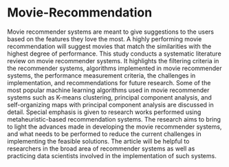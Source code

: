 # Movie-Recommendation
Movie recommender systems are meant to give suggestions to the users based on the features they love the most. A highly performing movie recommendation will suggest movies that match the similarities with the highest degree of performance. This study conducts a systematic literature review on movie recommender systems. It highlights the filtering criteria in the recommender systems, algorithms implemented in movie recommender systems, the performance measurement criteria, the challenges in implementation, and recommendations for future research. Some of the most popular machine learning algorithms used in movie recommender systems such as K-means clustering, principal component analysis, and self-organizing maps with principal component analysis are discussed in detail. Special emphasis is given to research works performed using metaheuristic-based recommendation systems. The research aims to bring to light the advances made in developing the movie recommender systems, and what needs to be performed to reduce the current challenges in implementing the feasible solutions. The article will be helpful to researchers in the broad area of recommender systems as well as practicing data scientists involved in the implementation of such systems.
